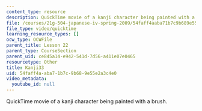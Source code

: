 ```yaml
---
content_type: resource
description: QuickTime movie of a kanji character being painted with a brush.
file: /courses/21g-504-japanese-iv-spring-2009/54faff4aaba71b7c9b689e55e2a3c4e0_Kanji33.mov
file_type: video/quicktime
learning_resource_types: []
ocw_type: OCWFile
parent_title: Lesson 22
parent_type: CourseSection
parent_uid: ce845a14-e942-541d-7d56-a411e07e0465
resourcetype: Other
title: Kanji33
uid: 54faff4a-aba7-1b7c-9b68-9e55e2a3c4e0
video_metadata:
  youtube_id: null
---
```

QuickTime movie of a kanji character being painted with a brush.